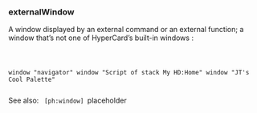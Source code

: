 ### externalWindow

A window displayed by an external command or an external function; a window that’s not one of HyperCard’s built-in windows : <code><pre>

window "navigator"
window "Script of stack My HD:Home"
window "JT's Cool Palette"
</pre></code>

See also: <code> [ph:window] </code>placeholder 